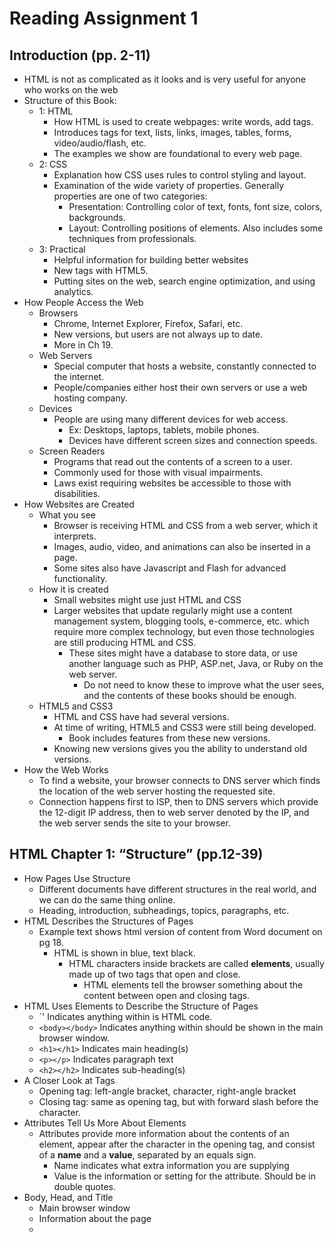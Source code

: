 # Reading Assignment 1
## Introduction (pp. 2-11)
- HTML is not as complicated as it looks and is very useful for anyone who works on the web
- Structure of this Book:
  - 1: HTML
    - How HTML is used to create webpages: write words, add tags.
    - Introduces tags for text, lists, links, images, tables, forms, video/audio/flash, etc.
    - The examples we show are foundational to every web page.
  - 2: CSS
    - Explanation how CSS uses rules to control styling and layout.
    - Examination of the wide variety of properties. Generally properties are one of two categories:
      - Presentation: Controlling color of text, fonts, font size, colors, backgrounds.
      - Layout: Controlling positions of elements. Also includes some techniques from professionals.
  - 3: Practical
    - Helpful information for building better websites
    - New tags with HTML5.
    - Putting sites on the web, search engine optimization, and using analytics.
- How People Access the Web
  - Browsers
    - Chrome, Internet Explorer, Firefox, Safari, etc.
    - New versions, but users are not always up to date.
    - More in Ch 19.
  - Web Servers
    - Special computer that hosts a website, constantly connected to the internet.
    - People/companies either host their own servers or use a web hosting company.
  - Devices
    - People are using many different devices for web access.
      - Ex: Desktops, laptops, tablets, mobile phones.
      - Devices have different screen sizes and connection speeds.
  - Screen Readers
    - Programs that read out the contents of a screen to a user.
    - Commonly used for those with visual impairments.
    - Laws exist requiring websites be accessible to those with disabilities.
- How Websites are Created
  - What you see
    - Browser is receiving HTML and CSS from a web server, which it interprets.
    - Images, audio, video, and animations can also be inserted in a page.
    - Some sites also have Javascript and Flash for advanced functionality.
  - How it is created
    - Small websites might use just HTML and CSS
    - Larger websites that update regularly might use a content management system, blogging tools, e-commerce, etc. which require more complex technology, but even those technologies are still producing HTML and CSS.
      - These sites might have a database to store data, or use another language such as PHP, ASP.net, Java, or Ruby on the web server.
        - Do not need to know these to improve what the user sees, and the contents of these books should be enough.
  - HTML5 and CSS3
    - HTML and CSS have had several versions.
    - At time of writing, HTML5 and CSS3 were still being developed.
      - Book includes features from these new versions.
    - Knowing new versions gives you the ability to understand old versions.
- How the Web Works
  - To find a website, your browser connects to DNS server which finds the location of the web server hosting the requested site.
  - Connection happens first to ISP, then to DNS servers which provide the 12-digit IP address, then to web server denoted by the IP, and the web server sends the site to your browser.

## HTML Chapter 1: “Structure” (pp.12-39)
- How Pages Use Structure
  - Different documents have different structures in the real world, and we can do the same thing online.
  - Heading, introduction, subheadings, topics, paragraphs, etc.
- HTML Describes the Structures of Pages
  - Example text shows html version of content from Word document on pg 18.
    - HTML is shown in blue, text black.
      - HTML characters inside brackets are called **elements**, usually made up of two tags that open and close.
        - HTML elements tell the browser something about the content between open and closing tags.
- HTML Uses Elements to Describe the Structure of Pages
  - `<html></html>' Indicates anything within is HTML code.
  - `<body></body>` Indicates anything within should be shown in the main browser window.
  - `<h1></h1>` Indicates main heading(s)
  - `<p></p>` Indicates paragraph text
  - `<h2></h2>` Indicates sub-heading(s)
- A Closer Look at Tags
  - Opening tag: left-angle bracket, character, right-angle bracket
  - Closing tag: same as opening tag, but with forward slash before the character.
- Attributes Tell Us More About Elements
  - Attributes provide more information about the contents of an element, appear after the character in the opening tag, and consist of a **name** and a **value**, separated by an equals sign.
    - Name indicates what extra information you are supplying
    - Value is the information or setting for the attribute. Should be in double quotes.
- Body, Head, and Title
  - <body> Main browser window
  - <head> Information about the page
  - <title> Shown at the top of the browser or tab
- HTML: HyperText Markup Language
- Creating A Web Page On a PC
  1. Start notepad
  2. Type code into notepad file
  3. Save file as all files, with .html extension
  4. Open file in browser
- Creating a Web Page On a Mac
  1. Start textedit
  2. Type code into textedit file
  3. Save file as .html
  4. Open file in browser
- Code in a Content Management System
  - If working with CMS, blog, e-commerce site, etc., you will likely need to log into an admin section of the site.
  - Might have boxes to enter information into templates.
    - Allows people who do not know how to write web pages to add information.
    - Allows templates to be updated simultaneously.
  - Some sites will have a button to see HTML.
  - Some sites will let you edit template files, but be careful when doing so.
- Look at How Other Sites are Built
  - Can see the HTML of web pages by going to ***View*** menu of browser, and selecting ***Source*** or ***View Source***.
    - New window should show the website source code.
    - This is how early web designers learned HTML and discovered new techniques.
    - Might look complicated, but you will be able to understand it by end of next chapter.

## HTML Chapter 8: “Extra Markup” (p.176-199)
- The Evolution of HTML
  - HTML has had several versions, each designed to improve the previous.
    - Some browsers do not support certain features, and we make a note of this.
  - HTML 4 - released 1997
    - Included some elements that aren't used because they are better handled by CSS.
  - XHTML 1.0 - released 2000
    - HTML 4 with stricter rules about writing markup, to work with XML
      - Closing tags required, lowercase attributes only, attributes require values, values in double quotes, non-use of deprecated elements, full closure of elements within original elements.
        - This book follows these rules
      - Allowed HTML use with other data formats such as Scalable Vector Graphics, MathML, and CML (chemical formulas).
      - Two main flavors created:
        - Strict XHTML 1.0: all rules followed to the letter.
        - Transitional XHTML 1.0: Presentational elements still allowed
        - XHTML 1.0 Framset: Had frames, not used.
  - HTML5 - released 2000
    - Not all tags need to be closed
    - New elements and attributes
- Doctypes
  - Tell browser what version of HTML the page is using
  - HTML5 - `<!DOCTYPE html>`
  - HTML 4 - `<!DOCTYPE html PUBLIC "-//W3C//DTD HTML 4.01 Transitional//EN" "http://www.w3.org/TR/html4/loose.dtd">`
  - XML Declaration - `<?xml version-"1.0" ?>
  - Others
- Comments in HTML
  - `<!-- comment goes here -->`
  - We add comments so that we and other people can understand the code.
  - Not visible in main browser window, but visible to anyone who views source.
  - Can indicate sections, block out code, or help people understand the code workings
- ID Attribute
  - Unique identifier
  - Should start with letter or underscore
  - Allows individual item styling
  - Can identify items in javascript
  - Global attribute - can be used on any element
- Class Attribute
  - Identifies several elements as different from others
  - Similar function to ID
- Block Elements
  - Appear to start a new line in the browser window
  - Ex: `<h1>, <p>, <ul>`, etc
- Inline Elements
  - Appear to continue on the same line as neighboring elements
  - Ex: `<a>, <b>(?), <em>, <img>`, etc
- Grouping Text and Elements in a Block
  - `<div>` division of elements that starts a new line
- Grouping Text and Elements Inline
  - `<span>` inline equivalent of `<div>` that differentiates text or contains a number of inline elements
- Iframes
  - Window in web page to show another web page
  - Commonly used for a google map
  - `<iframe>` with arguments for src (URL), height, width, scrollbars (no html5), frameborder (no html5), and seamless (html5 only)
- Information About Your Pages
  - `<meta>` lives inside head, gives info about page
    - Empty element
    - Can't be seen by user, mostly for search engines.
    - Can define name and value of custom attribute
    - Common uses
      - Description: less than 155 character description for search engines
      - keywords: old way to index for search engines
      - robots: tells search engines if you want to not be listed in their results
      - author: author of the webpage
      - pragma: tells the browser not to cache the page - fully reload each visit
      - expires: date that browser should stop caching the page
- Escape Characters
  - Characters reserved for use by html
  - `<>&"'`, many symbols for money, trademarks, and mathematics

## HTML 5 Layout
- Layout Elements
  - Page authors used `<div>` frequently for these elements previously
  - `<header>` for content at the top of the page that is not main content
  - `<footer>` for content at the bottom of the page that is not main content
  - `<nav>` for primary site navigation blocks
  - `<article>` for items that could stand alone or be syndicated
  - `<aside>` for pullquotes or an aside of an article, or as container for side content related to whole page
  - `<section>` groups related content together with a new heading
  - `<hgroup>` groups different heading elements together as one heading
  - `<figure>` content that is referenced by the main content (could move and main content would still make sense)
    - `<figcaption>` should be included with `<figure`, captions the figure
  - `<div>` still used
- Older browsers will treat new elements as inline
  - There are workarounds available from google
  
## Process and Design
- Who is the site for - need to understand target audience
  - age, gender, location, occupation, income, web use, etc
- Why People Visit Your Website
  - Key motivations, specific goals
- What information visitors need
  - Key information - brand, most important features, differentiating features, common questions
- How Often People Will Visit Yoir Site
  - Goods/services - how often will people need to buy again?
  - Information - How often does the information change?
- Site Maps
  - Diagram of pages that make up your site
- Wireframes
  - Organize sizes/positions of items on each page
- Visual Heirarchy
  - Large elements grab attention first
  - Colors can draw attention to different elements. Brighter sections grab attention first.
  - Different styles can make an element stand out
- Grouping and Similarity
  - Proximity - items placed close together are percieved as related
  - Closure - when looking at complicated arrangements, we try to find patterns
  - Continuance - items in a line or curve appear more related than those not following the same direction
  - White space - related items closer together, unrelated items with space between them
  - Color - background color around a group of items to emphasize connection
  - Borders - can indicate the outer edge of a group or distinguish the group from neighbors
- Designing Navigation
  - Concise
  - Clear
  - Selective
  - Context
  - Interactive
  - Consistent
  
## JAVASCRIPT AND JQUERY Chapter 1: The ABC of Programming
  - 1/a: What is a Script and How do I Create One?
    - Series of instructions the computer can follow in order to achieve a goal
    - Each time a script runs, it might only use a small portion of all the instructions
    - Computers are different than humans, so we have to think programmatically.
    - To approach writing a script, break down goals into a series of tasks and steps.
  - 1/b: How Do Computers Fit In With the World Around Them?
    - Models of the world using data
    - Objects have properties, events, and methods
    - Programmers can write code to say that when an event happens to run some code
    - To make webpages interactive, you write code that uses the browser's model of the webpage
  - 1/c How Do I Write a Script for a Web Page?
    - Separate html, css, and javascript into their own layers for content, presentation, and behavior
      - Need to make sure site still works without javascript
    - html element `<script>` tells the browser to load javascript
    - Changing the javascript won't affect the html
    - javascript works within the user's browser
    
